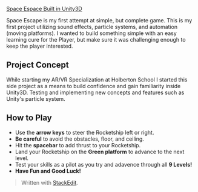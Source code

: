 [Space Espace Built in Unity3D](https://www.dropbox.com/s/am777fsf7gaoz0x/Screen%20Shot%202020-10-28%20at%2012.40.57%20PM.png?dl=0)

Space Escape is my first attempt at simple, but complete game. This is my first project utilizing sound effects, particle systems, and automation (moving platforms). I wanted to build something simple with an easy learning cure for the Player, but make sure it was challenging enough to keep the player interested.

## Project Concept

While starting my AR/VR Specialization at Holberton School I started this side project as a means to build confidence and gain familiarity inside Unity3D. Testing and implementing new concepts and features such as Unity's particle system. 


## How to Play

- Use the **arrow keys** to steer the Rocketship left or right.
- **Be careful** to avoid the obstacles, floor, and ceiling. 
- Hit the **spacebar** to add thrust to your Rocketship. 
- Land your Rocketship on the **Green platform** to advance to the next level.
- Test your skills as a pilot as you try and adavence through all **9 Levels!**
- **Have Fun and Good Luck!**

> Written with [StackEdit](https://stackedit.io/).

